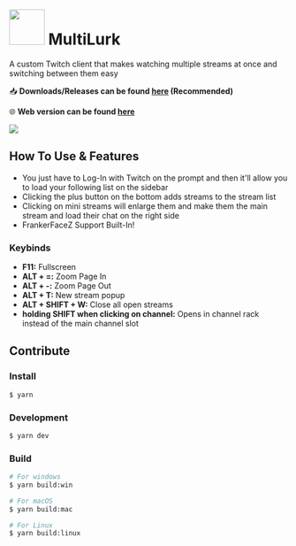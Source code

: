 # <img src="https://github.com/user-attachments/assets/ffbf3732-487a-4a3e-91da-3f621f4b9e42" width="64" height="64"> MultiLurk

A custom Twitch client that makes watching multiple streams at once and switching between them easy

📥 **Downloads/Releases can be found [here](https://github.com/planet-bluto/multi-lurk/releases) (Recommended)**

🌐 **Web version can be found [here](https://multilurk.planet-bluto.net/)**

![](showcase/multilurk_1.0.0_showcase.gif)

## How To Use & Features
- You just have to Log-In with Twitch on the prompt and then it'll allow you to load your following list on the sidebar
- Clicking the plus button on the bottom adds streams to the stream list
- Clicking on mini streams will enlarge them and make them the main stream and load their chat on the right side
- FrankerFaceZ Support Built-In!

### Keybinds
- **F11:** Fullscreen
- **ALT + =:** Zoom Page In
- **ALT + -:** Zoom Page Out
- **ALT + T:** New stream popup
- **ALT + SHIFT + W:** Close all open streams
- **holding SHIFT when clicking on channel:** Opens in channel rack instead of the main channel slot

## Contribute

### Install

```bash
$ yarn
```

### Development

```bash
$ yarn dev
```

### Build

```bash
# For windows
$ yarn build:win

# For macOS
$ yarn build:mac

# For Linux
$ yarn build:linux
```
